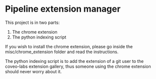 # Pipeline extension manager
This project is in two parts:
1. The chrome extension
2. The python indexing script


If you wish to install the chrome extension, please go inside the misc/chrome_extension folder and read the instructions.


The python indexing script is to add the extension of a git user to the coveo-labs extension gallery, thus someone using the chrome extension should never worry about it.